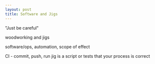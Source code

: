 ```yaml
---
layout: post
title: Software and Jigs
---
```


"Just be careful"

woodworking and jigs

software/ops, automation, scope of effect

CI - commit, push, run
jig is a script
or tests that your process is correct
